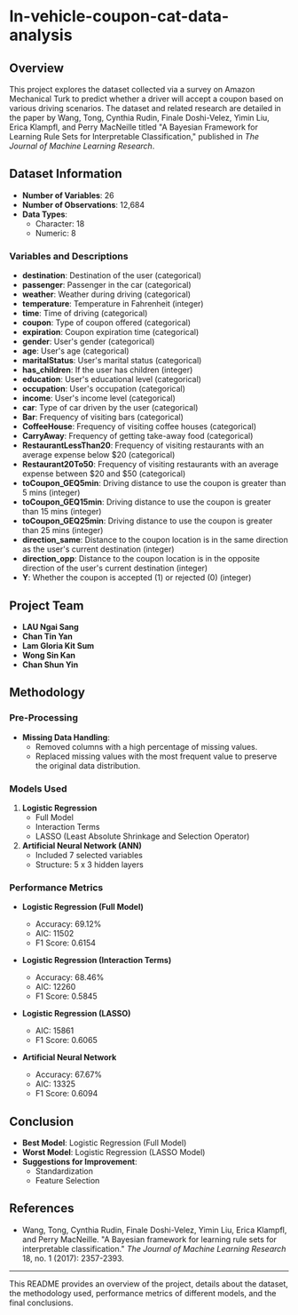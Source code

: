 # In-vehicle-coupon-cat-data-analysis

## Overview

This project explores the dataset collected via a survey on Amazon Mechanical Turk to predict whether a driver will accept a coupon based on various driving scenarios. The dataset and related research are detailed in the paper by Wang, Tong, Cynthia Rudin, Finale Doshi-Velez, Yimin Liu, Erica Klampfl, and Perry MacNeille titled "A Bayesian Framework for Learning Rule Sets for Interpretable Classification," published in *The Journal of Machine Learning Research*.

## Dataset Information

- **Number of Variables**: 26
- **Number of Observations**: 12,684
- **Data Types**:
  - Character: 18
  - Numeric: 8

### Variables and Descriptions

- **destination**: Destination of the user (categorical)
- **passenger**: Passenger in the car (categorical)
- **weather**: Weather during driving (categorical)
- **temperature**: Temperature in Fahrenheit (integer)
- **time**: Time of driving (categorical)
- **coupon**: Type of coupon offered (categorical)
- **expiration**: Coupon expiration time (categorical)
- **gender**: User's gender (categorical)
- **age**: User's age (categorical)
- **maritalStatus**: User's marital status (categorical)
- **has_children**: If the user has children (integer)
- **education**: User's educational level (categorical)
- **occupation**: User's occupation (categorical)
- **income**: User's income level (categorical)
- **car**: Type of car driven by the user (categorical)
- **Bar**: Frequency of visiting bars (categorical)
- **CoffeeHouse**: Frequency of visiting coffee houses (categorical)
- **CarryAway**: Frequency of getting take-away food (categorical)
- **RestaurantLessThan20**: Frequency of visiting restaurants with an average expense below $20 (categorical)
- **Restaurant20To50**: Frequency of visiting restaurants with an average expense between $20 and $50 (categorical)
- **toCoupon_GEQ5min**: Driving distance to use the coupon is greater than 5 mins (integer)
- **toCoupon_GEQ15min**: Driving distance to use the coupon is greater than 15 mins (integer)
- **toCoupon_GEQ25min**: Driving distance to use the coupon is greater than 25 mins (integer)
- **direction_same**: Distance to the coupon location is in the same direction as the user's current destination (integer)
- **direction_opp**: Distance to the coupon location is in the opposite direction of the user's current destination (integer)
- **Y**: Whether the coupon is accepted (1) or rejected (0) (integer)

## Project Team

- **LAU Ngai Sang**
- **Chan Tin Yan**
- **Lam Gloria Kit Sum**
- **Wong Sin Kan**
- **Chan Shun Yin**

## Methodology

### Pre-Processing

- **Missing Data Handling**:
  - Removed columns with a high percentage of missing values.
  - Replaced missing values with the most frequent value to preserve the original data distribution.
  
### Models Used

1. **Logistic Regression**
   - Full Model
   - Interaction Terms
   - LASSO (Least Absolute Shrinkage and Selection Operator)
2. **Artificial Neural Network (ANN)**
   - Included 7 selected variables
   - Structure: 5 x 3 hidden layers

### Performance Metrics

- **Logistic Regression (Full Model)**
  - Accuracy: 69.12%
  - AIC: 11502
  - F1 Score: 0.6154

- **Logistic Regression (Interaction Terms)**
  - Accuracy: 68.46%
  - AIC: 12260
  - F1 Score: 0.5845

- **Logistic Regression (LASSO)**
  - AIC: 15861
  - F1 Score: 0.6065

- **Artificial Neural Network**
  - Accuracy: 67.67%
  - AIC: 13325
  - F1 Score: 0.6094

## Conclusion

- **Best Model**: Logistic Regression (Full Model)
- **Worst Model**: Logistic Regression (LASSO Model)
- **Suggestions for Improvement**: 
  - Standardization
  - Feature Selection

## References

- Wang, Tong, Cynthia Rudin, Finale Doshi-Velez, Yimin Liu, Erica Klampfl, and Perry MacNeille. "A Bayesian framework for learning rule sets for interpretable classification." *The Journal of Machine Learning Research* 18, no. 1 (2017): 2357-2393.

---

This README provides an overview of the project, details about the dataset, the methodology used, performance metrics of different models, and the final conclusions.
